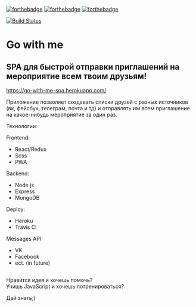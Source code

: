 [![forthebadge](https://forthebadge.com/images/badges/made-with-javascript.svg)](https://forthebadge.com) 
[![forthebadge](https://forthebadge.com/images/badges/built-with-love.svg)](https://forthebadge.com)
[![forthebadge](https://forthebadge.com/images/badges/makes-people-smile.svg)](https://forthebadge.com)

[![Build Status](https://travis-ci.org/happylolonly/go-with-me.svg?branch=master)](https://travis-ci.org/happylolonly/go-with-me)

# Go with me
## SPA для быстрой отправки приглашений на мероприятие всем твоим друзьям!

https://go-with-me-spa.herokuapp.com/

Приложение позволяет создавать списки друзей с разных источников (вк, фейсбук, телеграм, почта и тд) и отправлять им всем приглашение на какое-нибудь мероприятие за один раз.

Технологии:

Frontend:

- React/Redux
- Scss
- PWA

Backend:

- Node.js
- Express
- MongoDB

Deploy:

- Heroku
- Travis CI

Messages API:

- VK
- Facebook
- ect. (in future)

##

Нравится идея и хочешь помочь?  
Учишь JavaScript и хочешь потренироваться?

Дай знать;)
